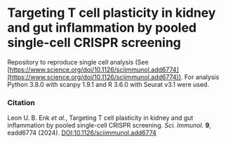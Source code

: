 # Targeting T cell plasticity in kidney and gut inflammation by pooled single-cell CRISPR screening

Repository to reproduce single cell analysis (See [https://www.science.org/doi/10.1126/sciimmunol.add6774](https://www.science.org/doi/10.1126/sciimmunol.add6774)). For analysis Python 3.8.0 with scanpy 1.9.1 and R 3.6.0 with Seurat v3.1 were used.

### Citation

Leon U. B. Enk *et al.*, Targeting T cell plasticity in kidney and gut inflammation by pooled single-cell CRISPR screening. *Sci. Immunol.* **9**, eadd6774 (2024). [DOI:10.1126/sciimmunol.add6774](https://doi.org/10.1126/sciimmunol.add6774)
